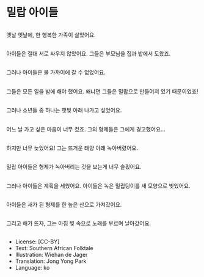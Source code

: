 # 밀랍 아이들

##
옛날 옛날에, 한 행복한 가족이 살았어요.

##
아이들은 절대 서로 싸우지 않았어요. 그들은 부모님을 집과 밭에서 도왔죠.

##
그러나 아이들은 불 가까이에 갈 수 없었어요.

##
그들은 모든 일을 밤에 해야 했어요. 왜냐면 그들은 밀랍으로 만들어져 있기 때문이었죠!

##
그러나 소년들 중 하나는 햇빛 아래 나가고 싶었어요.

##
어느 날 가고 싶은 마음이 너무 컸죠. 그의 형제들은 그에게 경고했어요...

##
하지만 너무 늦었어요! 그는 뜨거운 태양 아래 녹아버렸어요.

##
밀랍 아이들은 형제가 녹아버리는 것을 보는게 너무 슬펐어요.

##
그러나 아이들은 계획을 세웠어요. 아이들은 녹은 밀랍덩이를 새 모양으로 빚었어요.

##
아이들은 새가 된 형제를 한 높은 산으로 가져갔어요.

##
그리고 해가 뜨자, 그는 아침 빛 속으로 노래를 부르며 날아갔어요.

##
* License: [CC-BY]
* Text: Southern African Folktale
* Illustration: Wiehan de Jager
* Translation: Jong Yong Park
* Language: ko
